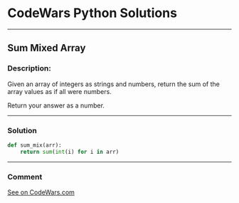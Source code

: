 # CodeWars Python Solutions

---

## Sum Mixed Array



### Description:

Given an array of integers as strings and numbers, return the sum of the array values as if all were numbers.

Return your answer as a number.

---


### Solution


```python
def sum_mix(arr):
    return sum(int(i) for i in arr)
```

---
### Comment



[See on CodeWars.com](https://www.codewars.com/users/ITRonin)
